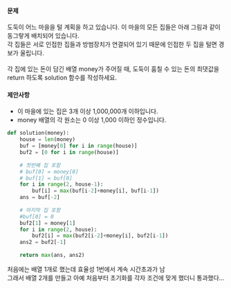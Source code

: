 #### 문제
도둑이 어느 마을을 털 계획을 하고 있습니다. 이 마을의 모든 집들은 아래 그림과 같이 동그랗게 배치되어 있습니다.<br>
각 집들은 서로 인접한 집들과 방범장치가 연결되어 있기 때문에 인접한 두 집을 털면 경보가 울립니다.<br>
<br>
각 집에 있는 돈이 담긴 배열 money가 주어질 때, 도둑이 훔칠 수 있는 돈의 최댓값을 return 하도록 solution 함수를 작성하세요.<br>

#### 제안사항
- 이 마을에 있는 집은 3개 이상 1,000,000개 이하입니다.
- money 배열의 각 원소는 0 이상 1,000 이하인 정수입니다.


```python
def solution(money):
    house = len(money)
    buf = [money[0] for i in range(house)]
    buf2 = [0 for i in range(house)]
    
    # 첫번째 집 포함
    # buf[0] = money[0]
    # buf[1] = buf[0]
    for i in range(2, house-1):
        buf[i] = max(buf[i-2]+money[i], buf[i-1])
    ans = buf[-2]
    
    # 마지막 집 포함
    #buf[0] = 0
    buf2[1] = money[1]
    for i in range(2, house):
        buf2[i] = max(buf2[i-2]+money[i], buf2[i-1])
    ans2 = buf2[-1]
    
    return max(ans, ans2)
```

처음에는 배열 1개로 했는데 효율성 1번에서 계속 시간초과가 남<br>
그래서 배열 2개를 만들고 아예 처음부터 초기화를 각자 조건에 맞게 했더니 통과했다...
